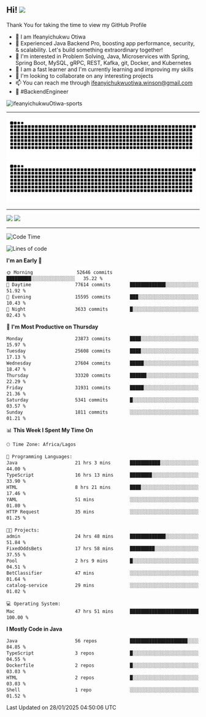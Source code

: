 <!-- BLOG-POST-LIST:START --><!-- BLOG-POST-LIST:END -->

## Hi! <img src="https://media.giphy.com/media/hvRJCLFzcasrR4ia7z/giphy.gif" width="4%"> 

Thank You for taking the time to view my GitHub Profile

- 👋 I am Ifeanyichukwu Otiwa
- 🚀 Experienced Java Backend Pro, boosting app performance, security, & scalability. Let's build something extraordinary together!
- 👀 I'm interested in Problem Solving, Java, Microservices with Spring, Spring Boot, MySQL, gRPC, REST, Kafka, git, Docker, and Kubernetes
- 🌱 I am a fast learner and I'm currently learning and improving my skills
- 💞️ I'm looking to collaborate on any interesting projects
- 📫 You can reach me through ifeanyichukwuotiwa.winson@gmail.com
- 🚀 #BackendEngineer

<p align="left" marginTop="10px"> <img src="https://komarev.com/ghpvc/?username=ifeanyichukwuOtiwa-sports&label=Profile%20views&color=0e75b6&style=for-the-badge" alt="ifeanyichukwuOtiwa-sports" /> </p>

***

<!--🐍📈SNAKEGRAPH / 🌐WEBSITE: https://github.com/Platane/snk -->
![github contribution grid snake animation](https://raw.githubusercontent.com/ifeanyichukwuOtiwa-sports/ifeanyichukwuOtiwa-sports/output/github-contribution-grid-snake-dark.svg#gh-dark-mode-only)![github contribution grid snake animation](https://raw.githubusercontent.com/ifeanyichukwuOtiwa-sports/ifeanyichukwuOtiwa-sports/output/github-contribution-grid-snake.svg#gh-light-mode-only)

***

<p float="left">
  <img float="left" src="https://github-readme-stats.vercel.app/api?username=ifeanyichukwuOtiwa-sports&count_private=true&include_all_commits=true&theme=react&show_icons=true" />
  <img float="right" src="https://github-readme-stats.vercel.app/api/top-langs/?username=ifeanyichukwuOtiwa-sports&layout=compact&show_icons=true&theme=react" /> 
</p>

***



<!--START_SECTION:waka-->
![Code Time](http://img.shields.io/badge/Code%20Time-3%2C397%20hrs%2011%20mins-blue)

![Lines of code](https://img.shields.io/badge/From%20Hello%20World%20I%27ve%20Written-37.5%20million%20lines%20of%20code-blue)

**I'm an Early 🐤** 

```text
🌞 Morning                52646 commits       █████████░░░░░░░░░░░░░░░░   35.22 % 
🌆 Daytime                77614 commits       █████████████░░░░░░░░░░░░   51.92 % 
🌃 Evening                15595 commits       ███░░░░░░░░░░░░░░░░░░░░░░   10.43 % 
🌙 Night                  3633 commits        █░░░░░░░░░░░░░░░░░░░░░░░░   02.43 % 
```
📅 **I'm Most Productive on Thursday** 

```text
Monday                   23873 commits       ████░░░░░░░░░░░░░░░░░░░░░   15.97 % 
Tuesday                  25608 commits       ████░░░░░░░░░░░░░░░░░░░░░   17.13 % 
Wednesday                27604 commits       █████░░░░░░░░░░░░░░░░░░░░   18.47 % 
Thursday                 33320 commits       ██████░░░░░░░░░░░░░░░░░░░   22.29 % 
Friday                   31931 commits       █████░░░░░░░░░░░░░░░░░░░░   21.36 % 
Saturday                 5341 commits        █░░░░░░░░░░░░░░░░░░░░░░░░   03.57 % 
Sunday                   1811 commits        ░░░░░░░░░░░░░░░░░░░░░░░░░   01.21 % 
```


📊 **This Week I Spent My Time On** 

```text
🕑︎ Time Zone: Africa/Lagos

💬 Programming Languages: 
Java                     21 hrs 3 mins       ███████████░░░░░░░░░░░░░░   44.00 % 
TypeScript               16 hrs 13 mins      ████████░░░░░░░░░░░░░░░░░   33.90 % 
HTML                     8 hrs 21 mins       ████░░░░░░░░░░░░░░░░░░░░░   17.46 % 
YAML                     51 mins             ░░░░░░░░░░░░░░░░░░░░░░░░░   01.80 % 
HTTP Request             35 mins             ░░░░░░░░░░░░░░░░░░░░░░░░░   01.25 % 

🐱‍💻 Projects: 
admin                    24 hrs 48 mins      █████████████░░░░░░░░░░░░   51.84 % 
FixedOddsBets            17 hrs 58 mins      █████████░░░░░░░░░░░░░░░░   37.55 % 
Pool                     2 hrs 9 mins        █░░░░░░░░░░░░░░░░░░░░░░░░   04.51 % 
BetClassifier            47 mins             ░░░░░░░░░░░░░░░░░░░░░░░░░   01.64 % 
catalog-service          29 mins             ░░░░░░░░░░░░░░░░░░░░░░░░░   01.02 % 

💻 Operating System: 
Mac                      47 hrs 51 mins      █████████████████████████   100.00 % 
```

**I Mostly Code in Java** 

```text
Java                     56 repos            █████████████████████░░░░   84.85 % 
TypeScript               3 repos             █░░░░░░░░░░░░░░░░░░░░░░░░   04.55 % 
Dockerfile               2 repos             █░░░░░░░░░░░░░░░░░░░░░░░░   03.03 % 
HTML                     2 repos             █░░░░░░░░░░░░░░░░░░░░░░░░   03.03 % 
Shell                    1 repo              ░░░░░░░░░░░░░░░░░░░░░░░░░   01.52 % 
```




 Last Updated on 28/01/2025 04:50:06 UTC
<!--END_SECTION:waka-->

<!--
<p align="center">
![trophy](https://github-profile-trophy.vercel.app/?username=ifeanyichukwuOtiwa-sports&theme=onedark) (https://github.com/ryo-ma/github-profile-trophy)
</p>
-->

<!---
ifeanyi-otiwa/ifeanyi-otiwa is a ✨ special ✨ repository because its `README.md` (this file) appears on your GitHub profile.
You can click the Preview link to take a look at your changes.
--->
